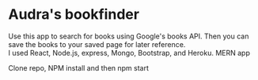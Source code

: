 # Audra's bookfinder

Use this app to search for books using Google's books API. Then you can save the books to your saved page for later reference. 
<br>
I used React, Node.js, express, Mongo, Bootstrap, and Heroku. MERN app

Clone repo, NPM install and then npm start
